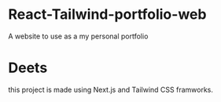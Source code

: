 # React-Tailwind-portfolio-web
A website to use as a my personal portfolio 

# Deets
this project is made using Next.js and Tailwind CSS framworks.
